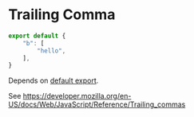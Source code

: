 # Trailing Comma

```js
export default {
    "b": [
        "hello",
    ],
}
```

Depends on [default export](./211-default-export.md).

See https://developer.mozilla.org/en-US/docs/Web/JavaScript/Reference/Trailing_commas
